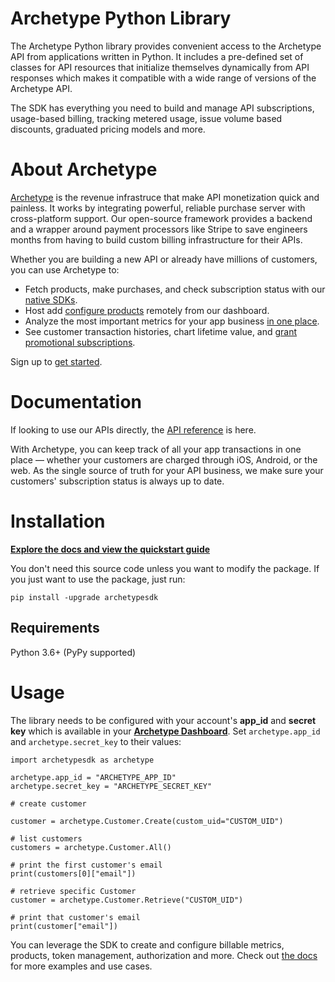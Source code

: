 # Archetype Python Library

The Archetype Python library provides convenient access to the Archetype API from applications written in Python. It includes a pre-defined set of classes for API resources that initialize themselves dynamically from API responses which makes it compatible with a wide range of versions of the Archetype API.

The SDK has everything you need to build and manage API subscriptions, usage-based billing, tracking metered usage, issue volume based discounts, graduated pricing models and more.

# About Archetype
[Archetype](https://archetype.dev) is the revenue infrastruce that make API monetization quick and painless. It works by integrating powerful, reliable purchase server with cross-platform support. Our open-source framework provides a backend and a wrapper around payment processors like Stripe to save engineers months from having to build custom billing infrastructure for their APIs.

Whether you are building a new API or already have millions of customers, you can use Archetype to:

-   Fetch products, make purchases, and check subscription status with our  [native SDKs](https://docs.archetype.dev/docs/installation).
-   Host add [configure products](https://docs.archetype.dev/docs/products) remotely from our dashboard.
-   Analyze the most important metrics for your app business  [in one place](https://docs.archetype.dev/docs/analytics).
-   See customer transaction histories, chart lifetime value, and  [grant promotional subscriptions](https://docs.archetype.dev/docs/users).

Sign up to [get started](https://app.archetype.dev/signup).

# Documentation



If looking to use our APIs directly, the [API reference](https://docs.archetype.dev/reference/basic) is here.

With Archetype, you can keep track of all your app transactions in one place — whether your customers are charged through iOS, Android, or the web. As the single source of truth for your API business, we make sure your customers' subscription status is always up to date.


# Installation

**[Explore the docs and view the quickstart guide](https://docs.archetype.dev/docs/quickstart-guide)**


You don't need this source code unless you want to modify the package. If you just want to use the package, just run:

`pip install -upgrade archetypesdk`

## Requirements

Python 3.6+ (PyPy supported)

# Usage


The library needs to be configured with your account's **app_id** and **secret key** which is available in your **[Archetype Dashboard](app.archetype.dev/settings)**. Set `archetype.app_id` and `archetype.secret_key` to their values:

```
import archetypesdk as archetype

archetype.app_id = "ARCHETYPE_APP_ID"
archetype.secret_key = "ARCHETYPE_SECRET_KEY"

# create customer

customer = archetype.Customer.Create(custom_uid="CUSTOM_UID")

# list customers
customers = archetype.Customer.All()

# print the first customer's email
print(customers[0]["email"])

# retrieve specific Customer
customer = archetype.Customer.Retrieve("CUSTOM_UID")

# print that customer's email
print(customer["email"])

```

You can leverage the SDK to create and configure billable metrics, products, token management, authorization and more. Check out [the docs](https://docs.archetype.dev/docs/welcome) for more examples and use cases.